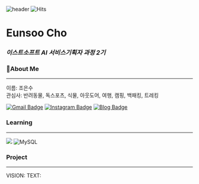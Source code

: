 ![header](https://capsule-render.vercel.app/api?type=rounded&color=f8d6c9&height=300&section=header&text=Hello%20Eunsoo!&fontSize=90)
![Hits](https://hits.seeyoufarm.com/api/count/incr/badge.svg?url=https%3A%2F%2Fgithub.com%2Feundoobidoobab%2Fwassup2.git&count_bg=%2342D3C3&title_bg=%23555555&icon=codeigniter.svg&icon_color=%23FF0000&title=welcome&edge_flat=false)


# Eunsoo Cho
### _이스트소프트 AI 서비스기획자 과정 2기_

   
 
### 👧About Me
---
이름: 조은수   
관심사: 반려동물, 독스포츠, 식물, 아웃도어, 여행, 캠핑, 백패킹, 트레킹

[![Gmail Badge](https://img.shields.io/badge/Gmail-d14836?style=flat-square&logo=Gmail&logoColor=white&link=mailto:jjuhee0913@gmail.com)](mailto:eundoobidoobab@gmail.com)
[![Instagram Badge](https://img.shields.io/badge/-Instagram-dd2a7b?style=flat-square&logo=instagram&logoColor=white&link=https://www.instagram.com/zuzu_zzing/)](https://www.instagram.com/eundoobidoobab) 
[![Blog Badge](http://img.shields.io/badge/-Blog-brightgreen?style=flat-square&logo=FF5722&link=https://blog.naver.com/chajuhui123)](https://blog.naver.com/doobidoob90)


### Learning
---
![](https://img.shields.io/badge/python-3670A0?style=flat-square&logo=python&logoColor=ffdd54)
![MySQL](https://img.shields.io/badge/mysql-%2300f.svg?style=for-the-badge&logo=mysql&logoColor=white)


### Project
---
VISION:
TEXT:
